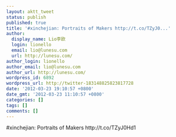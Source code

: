 ```yaml
---
layout: aktt_tweet
status: publish
published: true
title: '#xinchejian: Portraits of Makers http://t.co/TZyJ0...'
author:
  display_name: Lio李欧
  login: lionello
  email: lio@lunesu.com
  url: http://lunesu.com/
author_login: lionello
author_email: lio@lunesu.com
author_url: http://lunesu.com/
wordpress_id: 6892
wordpress_url: http://twitter-183148825823817728
date: '2012-03-23 19:10:57 +0800'
date_gmt: '2012-03-23 11:10:57 +0800'
categories: []
tags: []
comments: []
---
```

<p>#xinchejian: Portraits of Makers http://t.co/TZyJ0Hd1</p>

